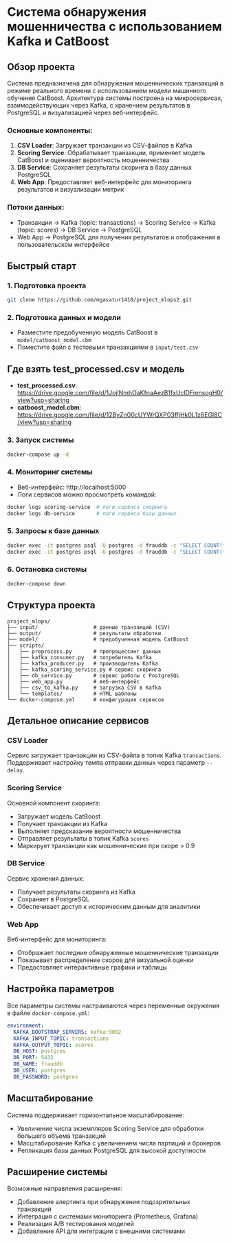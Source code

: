 # Система обнаружения мошенничества с использованием Kafka и CatBoost

## Обзор проекта
Система предназначена для обнаружения мошеннических транзакций в режиме реального времени с использованием модели машинного обучения CatBoost. Архитектура системы построена на микросервисах, взаимодействующих через Kafka, с хранением результатов в PostgreSQL и визуализацией через веб-интерфейс.


### Основные компоненты:
1. **CSV Loader**: Загружает транзакции из CSV-файлов в Kafka
2. **Scoring Service**: Обрабатывает транзакции, применяет модель CatBoost и оценивает вероятность мошенничества
3. **DB Service**: Сохраняет результаты скоринга в базу данных PostgreSQL
4. **Web App**: Предоставляет веб-интерфейс для мониторинга результатов и визуализации метрик

### Потоки данных:
- Транзакции → Kafka (topic: transactions) → Scoring Service → Kafka (topic: scores) → DB Service → PostgreSQL
- Web App → PostgreSQL для получения результатов и отображения в пользовательском интерфейсе


## Быстрый старт

### 1. Подготовка проекта
```bash
git clone https://github.com/mgasatur1410/project_mlops2.git
```

### 2. Подготовка данных и модели
- Разместите предобученную модель CatBoost в `model/catboost_model.cbm`
- Поместите файл с тестовыми транзакциями в `input/test.csv`

## Где взять test_processed.csv и модель
- **test_processed.csv**: https://drive.google.com/file/d/1JojlNmhOaKfnaAezB1fxUclDFnmsogH0/view?usp=sharing
- **catboost_model.cbm**: https://drive.google.com/file/d/12ByZn00cUYWrQXP03ffjHk0L1z6EGl8C/view?usp=sharing

### 3. Запуск системы
```bash
docker-compose up -d
```

### 4. Мониторинг системы
- Веб-интерфейс: http://localhost:5000
- Логи сервисов можно просмотреть командой:
```bash
docker logs scoring-service  # логи сервиса скоринга
docker logs db-service       # логи сервиса базы данных
```

### 5. Запросы к базе данных
```bash
docker exec -it postgres psql -U postgres -d frauddb -c "SELECT COUNT(*) FROM transaction_scores;"
docker exec -it postgres psql -U postgres -d frauddb -c "SELECT COUNT(*), CASE WHEN score > 0.9 THEN 'High Risk' WHEN score > 0.5 THEN 'Medium Risk' ELSE 'Low Risk' END AS risk_category FROM transaction_scores GROUP BY risk_category;"
```

### 6. Остановка системы
```bash
docker-compose down
```

## Структура проекта
```
project_mlops/
├── input/                  # данные транзакций (CSV)
├── output/                 # результаты обработки
├── model/                  # предобученная модель CatBoost
├── scripts/
│   ├── preprocess.py       # препроцессинг данных
│   ├── kafka_consumer.py   # потребитель Kafka
│   ├── kafka_producer.py   # производитель Kafka
│   ├── kafka_scoring_service.py # сервис скоринга
│   ├── db_service.py       # сервис работы с PostgreSQL
│   ├── web_app.py          # веб-интерфейс
│   ├── csv_to_kafka.py     # загрузка CSV в Kafka
│   └── templates/          # HTML шаблоны
└── docker-compose.yml      # конфигурация сервисов
```

## Детальное описание сервисов

### CSV Loader
Сервис загружает транзакции из CSV-файла в топик Kafka `transactions`. Поддерживает настройку темпа отправки данных через параметр `--delay`.

### Scoring Service
Основной компонент скоринга:
- Загружает модель CatBoost
- Получает транзакции из Kafka
- Выполняет предсказание вероятности мошенничества
- Отправляет результаты в топик Kafka `scores`
- Маркирует транзакции как мошеннические при скоре > 0.9

### DB Service
Сервис хранения данных:
- Получает результаты скоринга из Kafka
- Сохраняет в PostgreSQL
- Обеспечивает доступ к историческим данным для аналитики

### Web App
Веб-интерфейс для мониторинга:
- Отображает последние обнаруженные мошеннические транзакции
- Показывает распределение скоров для визуальной оценки
- Предоставляет интерактивные графики и таблицы

## Настройка параметров
Все параметры системы настраиваются через переменные окружения в файле `docker-compose.yml`:

```yaml
environment:
  KAFKA_BOOTSTRAP_SERVERS: kafka:9092
  KAFKA_INPUT_TOPIC: transactions
  KAFKA_OUTPUT_TOPIC: scores
  DB_HOST: postgres
  DB_PORT: 5432
  DB_NAME: frauddb
  DB_USER: postgres
  DB_PASSWORD: postgres
```

## Масштабирование
Система поддерживает горизонтальное масштабирование:
- Увеличение числа экземпляров Scoring Service для обработки большего объема транзакций
- Масштабирование Kafka с увеличением числа партиций и брокеров
- Репликация базы данных PostgreSQL для высокой доступности

## Расширение системы
Возможные направления расширения:
- Добавление алертинга при обнаружении подозрительных транзакций
- Интеграция с системами мониторинга (Prometheus, Grafana)
- Реализация A/B тестирования моделей
- Добавление API для интеграции с внешними системами

